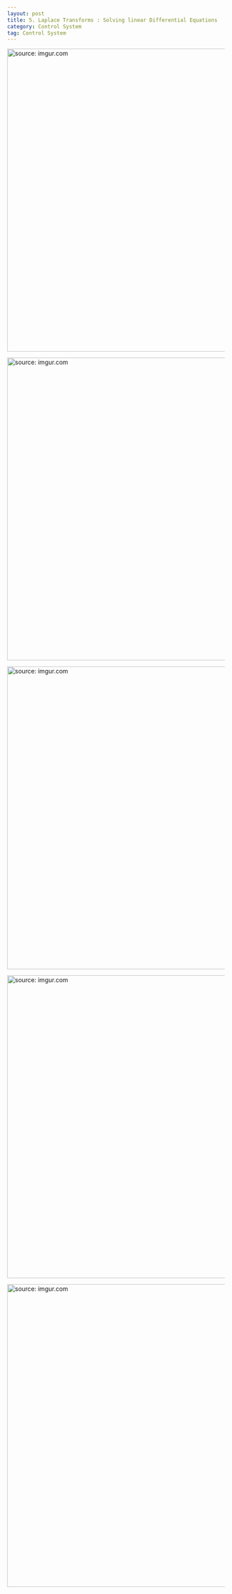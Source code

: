 ```yaml
---
layout: post
title: 5. Laplace Transforms : Solving linear Differential Equations
category: Control System
tag: Control System
---
```


<a href="https://postimg.cc/p5QBph3x"><img src="https://i.postimg.cc/tJwvvF51/Capture.jpg" width="700px" title="source: imgur.com" /><a>

<a href="https://postimg.cc/mc03jysB"><img src="https://i.postimg.cc/d10Wq5Nk/Capture.jpg" width="700px" title="source: imgur.com" /><a>

<a href="https://postimg.cc/gXVM6T6f"><img src="https://i.postimg.cc/V6T22ysL/Capture.jpg" width="700px" title="source: imgur.com" /><a>

<a href="https://postimg.cc/ZCRcTRVk"><img src="https://i.postimg.cc/8PdnmfvC/Capture.jpg" width="700px" title="source: imgur.com" /><a>

<a href="https://postimg.cc/QBLkkqss"><img src="https://i.postimg.cc/jj2gT8FW/Capture.jpg" width="700px" title="source: imgur.com" /><a>
